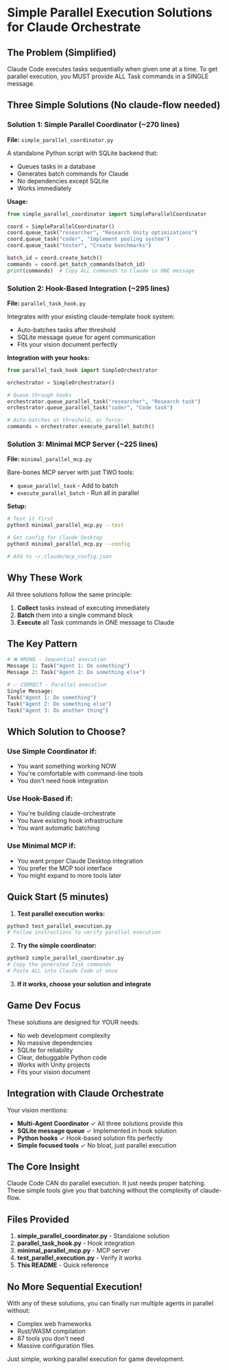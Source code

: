 # Simple Parallel Execution Solutions for Claude Orchestrate

## The Problem (Simplified)
Claude Code executes tasks sequentially when given one at a time. To get parallel execution, you MUST provide ALL Task commands in a SINGLE message.

## Three Simple Solutions (No claude-flow needed)

### Solution 1: Simple Parallel Coordinator (~270 lines)
**File:** `simple_parallel_coordinator.py`

A standalone Python script with SQLite backend that:
- Queues tasks in a database
- Generates batch commands for Claude
- No dependencies except SQLite
- Works immediately

**Usage:**
```python
from simple_parallel_coordinator import SimpleParallelCoordinator

coord = SimpleParallelCoordinator()
coord.queue_task("researcher", "Research Unity optimizations")
coord.queue_task("coder", "Implement pooling system")
coord.queue_task("tester", "Create benchmarks")

batch_id = coord.create_batch()
commands = coord.get_batch_commands(batch_id)
print(commands)  # Copy ALL commands to Claude in ONE message
```

### Solution 2: Hook-Based Integration (~295 lines)
**File:** `parallel_task_hook.py`

Integrates with your existing claude-template hook system:
- Auto-batches tasks after threshold
- SQLite message queue for agent communication
- Fits your vision document perfectly

**Integration with your hooks:**
```python
from parallel_task_hook import SimpleOrchestrator

orchestrator = SimpleOrchestrator()

# Queue through hooks
orchestrator.queue_parallel_task("researcher", "Research task")
orchestrator.queue_parallel_task("coder", "Code task")

# Auto-batches at threshold, or force:
commands = orchestrator.execute_parallel_batch()
```

### Solution 3: Minimal MCP Server (~225 lines)
**File:** `minimal_parallel_mcp.py`

Bare-bones MCP server with just TWO tools:
- `queue_parallel_task` - Add to batch
- `execute_parallel_batch` - Run all in parallel

**Setup:**
```bash
# Test it first
python3 minimal_parallel_mcp.py --test

# Get config for Claude Desktop
python3 minimal_parallel_mcp.py --config

# Add to ~/.claude/mcp_config.json
```

## Why These Work

All three solutions follow the same principle:
1. **Collect** tasks instead of executing immediately
2. **Batch** them into a single command block
3. **Execute** all Task commands in ONE message to Claude

## The Key Pattern

```python
# ❌ WRONG - Sequential execution
Message 1: Task("Agent 1: Do something")
Message 2: Task("Agent 2: Do something else")

# ✅ CORRECT - Parallel execution  
Single Message:
Task("Agent 1: Do something")
Task("Agent 2: Do something else")
Task("Agent 3: Do another thing")
```

## Which Solution to Choose?

### Use Simple Coordinator if:
- You want something working NOW
- You're comfortable with command-line tools
- You don't need hook integration

### Use Hook-Based if:
- You're building claude-orchestrate
- You have existing hook infrastructure
- You want automatic batching

### Use Minimal MCP if:
- You want proper Claude Desktop integration
- You prefer the MCP tool interface
- You might expand to more tools later

## Quick Start (5 minutes)

1. **Test parallel execution works:**
```bash
python3 test_parallel_execution.py
# Follow instructions to verify parallel execution
```

2. **Try the simple coordinator:**
```bash
python3 simple_parallel_coordinator.py
# Copy the generated Task commands
# Paste ALL into Claude Code at once
```

3. **If it works, choose your solution and integrate**

## Game Dev Focus

These solutions are designed for YOUR needs:
- No web development complexity
- No massive dependencies
- SQLite for reliability
- Clear, debuggable Python code
- Works with Unity projects
- Fits your vision document

## Integration with Claude Orchestrate

Your vision mentions:
- **Multi-Agent Coordinator** ✓ All three solutions provide this
- **SQLite message queue** ✓ Implemented in hook solution  
- **Python hooks** ✓ Hook-based solution fits perfectly
- **Simple focused tools** ✓ No bloat, just parallel execution

## The Core Insight

Claude Code CAN do parallel execution. It just needs proper batching. These simple tools give you that batching without the complexity of claude-flow.

## Files Provided

1. **simple_parallel_coordinator.py** - Standalone solution
2. **parallel_task_hook.py** - Hook integration
3. **minimal_parallel_mcp.py** - MCP server
4. **test_parallel_execution.py** - Verify it works
5. **This README** - Quick reference

## No More Sequential Execution!

With any of these solutions, you can finally run multiple agents in parallel without:
- Complex web frameworks
- Rust/WASM compilation
- 87 tools you don't need
- Massive configuration files

Just simple, working parallel execution for game development.
